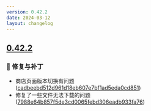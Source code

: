 ```yaml
---
version: 0.42.2
date: 2024-03-12
layout: changelog
---
```

## [0.42.2](#0.42.2)
### 🐛 修复与补丁

- 商店页面版本切换有问题 ([cadbeebd512d961d18eb607e7bf1ad5eda0cd851](https://github.com/Voxelum/x-minecraft-launcher/commit/cadbeebd512d961d18eb607e7bf1ad5eda0cd851))
- 修复了一些文件无法下载的问题 ([7988e64b857f5de3cd0065febd306eadb933fa76](https://github.com/Voxelum/x-minecraft-launcher/commit/7988e64b857f5de3cd0065febd306eadb933fa76))
